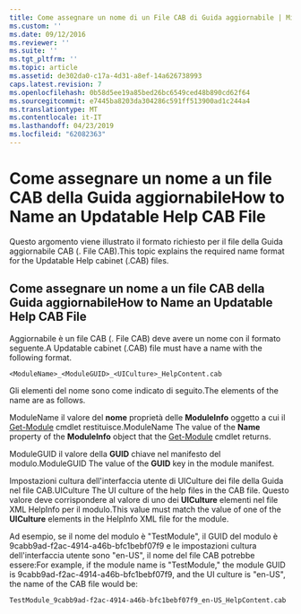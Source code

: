 ```yaml
---
title: Come assegnare un nome di un File CAB di Guida aggiornabile | Microsoft Docs
ms.custom: ''
ms.date: 09/12/2016
ms.reviewer: ''
ms.suite: ''
ms.tgt_pltfrm: ''
ms.topic: article
ms.assetid: de302da0-c17a-4d31-a8ef-14a626738993
caps.latest.revision: 7
ms.openlocfilehash: 0b58d5ee19a85bed26bc6549ced48b890cd62f64
ms.sourcegitcommit: e7445ba8203da304286c591ff513900ad1c244a4
ms.translationtype: MT
ms.contentlocale: it-IT
ms.lasthandoff: 04/23/2019
ms.locfileid: "62082363"
---
```

# <a name="how-to-name-an-updatable-help-cab-file"></a><span data-ttu-id="77b59-102">Come assegnare un nome a un file CAB della Guida aggiornabile</span><span class="sxs-lookup"><span data-stu-id="77b59-102">How to Name an Updatable Help CAB File</span></span>

<span data-ttu-id="77b59-103">Questo argomento viene illustrato il formato richiesto per il file della Guida aggiornabile CAB (. File CAB).</span><span class="sxs-lookup"><span data-stu-id="77b59-103">This topic explains the required name format for the Updatable Help cabinet (.CAB) files.</span></span>

## <a name="how-to-name-an-updatable-help-cab-file"></a><span data-ttu-id="77b59-104">Come assegnare un nome a un file CAB della Guida aggiornabile</span><span class="sxs-lookup"><span data-stu-id="77b59-104">How to Name an Updatable Help CAB File</span></span>

<span data-ttu-id="77b59-105">Aggiornabile è un file CAB (. File CAB) deve avere un nome con il formato seguente.</span><span class="sxs-lookup"><span data-stu-id="77b59-105">A Updatable cabinet (.CAB) file must have a name with the following format.</span></span>

`<ModuleName>_<ModuleGUID>_<UICulture>_HelpContent.cab`

<span data-ttu-id="77b59-106">Gli elementi del nome sono come indicato di seguito.</span><span class="sxs-lookup"><span data-stu-id="77b59-106">The elements of the name are as follows.</span></span>

<span data-ttu-id="77b59-107">ModuleName il valore del **nome** proprietà delle **ModuleInfo** oggetto a cui il [Get-Module](/powershell/module/Microsoft.PowerShell.Core/Get-Module) cmdlet restituisce.</span><span class="sxs-lookup"><span data-stu-id="77b59-107">ModuleName The value of the **Name** property of the **ModuleInfo** object that the [Get-Module](/powershell/module/Microsoft.PowerShell.Core/Get-Module) cmdlet returns.</span></span>

<span data-ttu-id="77b59-108">ModuleGUID il valore della **GUID** chiave nel manifesto del modulo.</span><span class="sxs-lookup"><span data-stu-id="77b59-108">ModuleGUID The value of the **GUID** key in the module manifest.</span></span>

<span data-ttu-id="77b59-109">Impostazioni cultura dell'interfaccia utente di UICulture dei file della Guida nel file CAB.</span><span class="sxs-lookup"><span data-stu-id="77b59-109">UICulture The UI culture of the help files in the CAB file.</span></span> <span data-ttu-id="77b59-110">Questo valore deve corrispondere al valore di uno dei **UICulture** elementi nel file XML HelpInfo per il modulo.</span><span class="sxs-lookup"><span data-stu-id="77b59-110">This value must match the value of one of the **UICulture** elements in the HelpInfo XML file for the module.</span></span>

<span data-ttu-id="77b59-111">Ad esempio, se il nome del modulo è "TestModule", il GUID del modulo è 9cabb9ad-f2ac-4914-a46b-bfc1bebf07f9 e le impostazioni cultura dell'interfaccia utente sono "en-US", il nome del file CAB potrebbe essere:</span><span class="sxs-lookup"><span data-stu-id="77b59-111">For example, if the module name is "TestModule," the module GUID is 9cabb9ad-f2ac-4914-a46b-bfc1bebf07f9, and the UI culture is "en-US", the name of the CAB file would be:</span></span>

`TestModule_9cabb9ad-f2ac-4914-a46b-bfc1bebf07f9_en-US_HelpContent.cab`